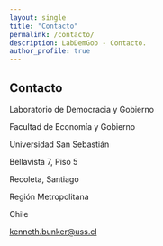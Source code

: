 ```yaml
---
layout: single
title: "Contacto"
permalink: /contacto/
description: LabDemGob - Contacto.
author_profile: true
---
```



## Contacto

Laboratorio de Democracia y Gobierno

Facultad de Economía y Gobierno

Universidad San Sebastián 

Bellavista 7, Piso 5

Recoleta, Santiago

Región Metropolitana

Chile

kenneth.bunker@uss.cl